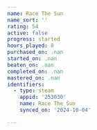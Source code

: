 ```yaml
---
name: Race The Sun
name_sort: ''
rating: 54
active: false
progress: started
hours_played: 8
purchased_on: .nan
started_on: .nan
beaten_on: .nan
completed_on: .nan
mastered_on: .nan
identifiers:
  - type: steam
    appid: '253030'
    name: Race The Sun
    synced_on: '2024-10-04'

---
```

